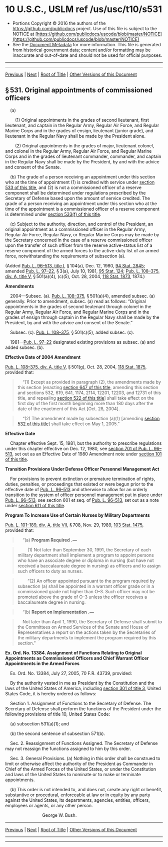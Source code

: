 ---
---

# 10 U.S.C., USLM ref /us/usc/t10/s531

* Portions Copyright © 2016 the authors of the https://github.com/publicdocs project.
  Use of this file is subject to the NOTICE at [https://github.com/publicdocs/uscode/blob/master/NOTICE](https://github.com/publicdocs/uscode/blob/master/NOTICE)
* See the [Document Metadata](././../../../../../..//README.md) for more information.
  This file is generated from historical government data; content and/or formatting may be inaccurate and out-of-date and should not be used for official purposes.

----------
----------

[Previous](./../../../../../..//us/usc/t10/stA/ptII/ch33/m__us_usc_t10_stA_ptII_ch33.md) | [Next](./../../../../../..//us/usc/t10/stA/ptII/ch33/m__us_usc_t10_s532.md) | [Root of Title](./../../../../../../) | [Other Versions of this Document](https://publicdocs.github.io/go/links?ns=uslm&ref=%2Fus%2Fusc%2Ft10%2Fs531)

## § 531. Original appointments of commissioned officers

    (a)

        (1) Original appointments in the grades of second lieutenant, first lieutenant, and captain in the Regular Army, Regular Air Force, and Regular Marine Corps and in the grades of ensign, lieutenant (junior grade), and lieutenant in the Regular Navy shall be made by the President alone.

        (2) Original appointments in the grades of major, lieutenant colonel, and colonel in the Regular Army, Regular Air Force, and Regular Marine Corps and in the grades of lieutenant commander, commander, and captain in the Regular Navy shall be made by the President, by and with the advice and consent of the Senate.

    (b) The grade of a person receiving an appointment under this section who at the time of appointment (1) is credited with service under [section 533 of this title][/us/usc/t10/s533], and (2) is not a commissioned officer of a reserve component shall be determined under regulations prescribed by the Secretary of Defense based upon the amount of service credited. The grade of a person receiving an appointment under this section who at the time of the appointment is a commissioned officer of a reserve component is determined under [section 533(f) of this title][/us/usc/t10/s533/f].

    (c) Subject to the authority, direction, and control of the President, an original appointment as a commissioned officer in the Regular Army, Regular Air Force, Regular Navy, or Regular Marine Corps may be made by the Secretary concerned in the case of a reserve commissioned officer upon the transfer of such officer from the reserve active-status list of a reserve component of the armed forces to the active-duty list of an armed force, notwithstanding the requirements of subsection (a).

(Added [Pub. L. 96–513, title I][/us/pl/96/513/tI], § 104(a), Dec. 12, 1980, [94 Stat. 2845][/us/stat/94/2845]; amended [Pub. L. 97–22][/us/pl/97/22], § 3(a), July 10, 1981, [95 Stat. 124][/us/stat/95/124]; [Pub. L. 108–375, div. A, title V][/us/pl/108/375/dA/tV], § 501(a)(4), (c)(5), Oct. 28, 2004, [118 Stat. 1873][/us/stat/118/1873], 1874.)

 __Amendments__ 

    2004—Subsec. (a). [Pub. L. 108–375][/us/pl/108/375], § 501(a)(4), amended subsec. (a) generally. Prior to amendment, subsec. (a) read as follows: “Original appointments in the grades of second lieutenant through colonel in the Regular Army, Regular Air Force, and Regular Marine Corps and in the grades of ensign through captain in the Regular Navy shall be made by the President, by and with the advice and consent of the Senate.”

    Subsec. (c). [Pub. L. 108–375][/us/pl/108/375], § 501(c)(5), added subsec. (c).

    1981—[Pub. L. 97–22][/us/pl/97/22] designated existing provisions as subsec. (a) and added subsec. (b).

 __Effective Date of 2004 Amendment__ 

[Pub. L. 108–375, div. A, title V][/us/pl/108/375/dA/tV], § 501(g), Oct. 28, 2004, [118 Stat. 1875][/us/stat/118/1875], provided that:

>     “(1) Except as provided in paragraph (2), the amendments made by this section \[enacting [section 647 of this title][/us/usc/t10/s647], amending this section and sections 532, 619, 641, 1174, 2114, 12201, 12203, and 12731 of this title, and repealing [section 522 of this title][/us/usc/t10/s522]\] shall take effect on the first day of the first month beginning more than 180 days after the date of the enactment of this Act \[Oct. 28, 2004\].

>     “(2) The amendment made by subsection (a)(1) \[amending [section 532 of this title][/us/usc/t10/s532]\] shall take effect on May 1, 2005.”

 __Effective Date__ 

    Chapter effective Sept. 15, 1981, but the authority to prescribe regulations under this chapter effective on Dec. 12, 1980, see [section 701 of Pub. L. 96–513][/us/pl/96/513/s701], set out as an Effective Date of 1980 Amendment note under [section 101 of this title][/us/usc/t10/s101].

 __Transition Provisions Under Defense Officer Personnel Management Act__ 

    For provisions to prevent extinction or premature termination of rights, duties, penalties, or proceedings that existed or were begun prior to the effective date of [Pub. L. 96–513][/us/pl/96/513] and otherwise to allow for an orderly transition to the system of officer personnel management put in place under [Pub. L. 96–513][/us/pl/96/513], see section 601 et seq. of [Pub. L. 96–513][/us/pl/96/513], set out as a note under [section 611 of this title][/us/usc/t10/s611].

 __Program To Increase Use of Certain Nurses by Military Departments__ 

[Pub. L. 101–189, div. A, title VII][/us/pl/101/189/dA/tVII], § 708, Nov. 29, 1989, [103 Stat. 1475][/us/stat/103/1475], provided that:

>     “(a)  __Program Required__  __.—__ 

>         (1) Not later than September 30, 1991, the Secretary of each military department shall implement a program to appoint persons who have an associate degree or diploma in nursing (but have not received a baccalaureate degree in nursing) as officers and to assign such officers to duty as nurses.

>         “(2) An officer appointed pursuant to the program required by subsection (a) shall be appointed in a warrant officer grade or in a commissioned grade not higher than O–3. Such officer may not be promoted above the grade of O–3 unless the officer receives a baccalaureate degree in nursing.

>     “(b)  __Report on Implementation__  __.—__ 

>     Not later than April 1, 1990, the Secretary of Defense shall submit to the Committees on Armed Services of the Senate and House of Representatives a report on the actions taken by the Secretaries of the military departments to implement the program required by this section.”

 __Ex. Ord. No. 13384. Assignment of Functions Relating to Original Appointments as Commissioned Officers and Chief Warrant Officer Appointments in the Armed Forces__ 

    Ex. Ord. No. 13384, July 27, 2005, 70 F.R. 43739, provided:

    By the authority vested in me as President by the Constitution and the laws of the United States of America, including [section 301 of title 3][/us/usc/t3/s301], United States Code, it is hereby ordered as follows:

    Section 1. Assignment of Functions to the Secretary of Defense. The Secretary of Defense shall perform the functions of the President under the following provisions of title 10, United States Code:

    (a) subsection 531(a)(1); and

    (b) the second sentence of subsection 571(b).

    Sec. 2. Reassignment of Functions Assigned. The Secretary of Defense may not reassign the functions assigned to him by this order.

    Sec. 3. General Provisions. (a) Nothing in this order shall be construed to limit or otherwise affect the authority of the President as Commander in Chief of the Armed Forces of the United States, or under the Constitution and laws of the United States to nominate or to make or terminate appointments.

    (b) This order is not intended to, and does not, create any right or benefit, substantive or procedural, enforceable at law or in equity by any party against the United States, its departments, agencies, entities, officers, employees or agents, or any other person.

                              George W. Bush.

----------

[Previous](./../../../../../..//us/usc/t10/stA/ptII/ch33/m__us_usc_t10_stA_ptII_ch33.md) | [Next](./../../../../../..//us/usc/t10/stA/ptII/ch33/m__us_usc_t10_s532.md) | [Root of Title](./../../../../../../) | [Other Versions of this Document](https://publicdocs.github.io/go/links?ns=uslm&ref=%2Fus%2Fusc%2Ft10%2Fs531)

----------
----------

[/us/usc/t10/s533]: https://publicdocs.github.io/go/links?ns=uslm&ref=%2Fus%2Fusc%2Ft10%2Fs533
[/us/usc/t10/s533/f]: https://publicdocs.github.io/go/links?ns=uslm&ref=%2Fus%2Fusc%2Ft10%2Fs533%2Ff
[/us/pl/96/513/tI]: https://publicdocs.github.io/go/links?ns=uslm&ref=%2Fus%2Fpl%2F96%2F513%2FtI
[/us/stat/94/2845]: https://publicdocs.github.io/go/links?ns=uslm&ref=%2Fus%2Fstat%2F94%2F2845
[/us/pl/97/22]: https://publicdocs.github.io/go/links?ns=uslm&ref=%2Fus%2Fpl%2F97%2F22
[/us/stat/95/124]: https://publicdocs.github.io/go/links?ns=uslm&ref=%2Fus%2Fstat%2F95%2F124
[/us/pl/108/375/dA/tV]: https://publicdocs.github.io/go/links?ns=uslm&ref=%2Fus%2Fpl%2F108%2F375%2FdA%2FtV
[/us/stat/118/1873]: https://publicdocs.github.io/go/links?ns=uslm&ref=%2Fus%2Fstat%2F118%2F1873
[/us/pl/108/375]: https://publicdocs.github.io/go/links?ns=uslm&ref=%2Fus%2Fpl%2F108%2F375
[/us/pl/108/375]: https://publicdocs.github.io/go/links?ns=uslm&ref=%2Fus%2Fpl%2F108%2F375
[/us/pl/97/22]: https://publicdocs.github.io/go/links?ns=uslm&ref=%2Fus%2Fpl%2F97%2F22
[/us/pl/108/375/dA/tV]: https://publicdocs.github.io/go/links?ns=uslm&ref=%2Fus%2Fpl%2F108%2F375%2FdA%2FtV
[/us/stat/118/1875]: https://publicdocs.github.io/go/links?ns=uslm&ref=%2Fus%2Fstat%2F118%2F1875
[/us/usc/t10/s647]: https://publicdocs.github.io/go/links?ns=uslm&ref=%2Fus%2Fusc%2Ft10%2Fs647
[/us/usc/t10/s522]: https://publicdocs.github.io/go/links?ns=uslm&ref=%2Fus%2Fusc%2Ft10%2Fs522
[/us/usc/t10/s532]: https://publicdocs.github.io/go/links?ns=uslm&ref=%2Fus%2Fusc%2Ft10%2Fs532
[/us/pl/96/513/s701]: https://publicdocs.github.io/go/links?ns=uslm&ref=%2Fus%2Fpl%2F96%2F513%2Fs701
[/us/usc/t10/s101]: https://publicdocs.github.io/go/links?ns=uslm&ref=%2Fus%2Fusc%2Ft10%2Fs101
[/us/pl/96/513]: https://publicdocs.github.io/go/links?ns=uslm&ref=%2Fus%2Fpl%2F96%2F513
[/us/pl/96/513]: https://publicdocs.github.io/go/links?ns=uslm&ref=%2Fus%2Fpl%2F96%2F513
[/us/pl/96/513]: https://publicdocs.github.io/go/links?ns=uslm&ref=%2Fus%2Fpl%2F96%2F513
[/us/usc/t10/s611]: https://publicdocs.github.io/go/links?ns=uslm&ref=%2Fus%2Fusc%2Ft10%2Fs611
[/us/pl/101/189/dA/tVII]: https://publicdocs.github.io/go/links?ns=uslm&ref=%2Fus%2Fpl%2F101%2F189%2FdA%2FtVII
[/us/stat/103/1475]: https://publicdocs.github.io/go/links?ns=uslm&ref=%2Fus%2Fstat%2F103%2F1475
[/us/usc/t3/s301]: https://publicdocs.github.io/go/links?ns=uslm&ref=%2Fus%2Fusc%2Ft3%2Fs301



